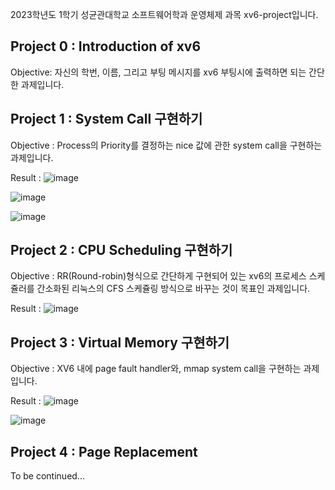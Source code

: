 2023학년도 1학기 성균관대학교 소프트웨어학과 운영체제 과목 xv6-project입니다.

## Project 0 : Introduction of xv6
Objective: 자신의 학번, 이름, 그리고 부팅 메시지를 xv6 부팅시에 출력하면 되는 간단한 과제입니다.

## Project 1 : System Call 구현하기
Objective : Process의 Priority를 결정하는 nice 값에 관한 system call을 구현하는 과제입니다.

Result : 
![image](https://github.com/legionary7931/XV6_Project/assets/64356161/add3f38a-ee8f-4175-98f8-0b84aadf9b51)

![image](https://github.com/legionary7931/XV6_Project/assets/64356161/5bab8716-0126-4261-9c55-001be486e4de)

![image](https://github.com/legionary7931/XV6_Project/assets/64356161/397fae77-f56c-4fbb-85f0-161aa48a70db)

## Project 2 : CPU Scheduling 구현하기
Objective : RR(Round-robin)형식으로 간단하게 구현되어 있는 xv6의 프로세스 스케쥴러를 간소화된 리눅스의 CFS 스케쥴링 방식으로 바꾸는 것이 목표인 과제입니다.

Result : 
![image](https://github.com/legionary7931/XV6_Project/assets/64356161/bb33e3fb-642d-4374-82bd-dbed12102670)

## Project 3 : Virtual Memory 구현하기
Objective : XV6 내에 page fault handler와, mmap system call을 구현하는 과제입니다.

Result : 
![image](https://github.com/legionary7931/XV6_Project/assets/64356161/5a92d860-fa81-42e2-9f26-2e1491f44f48)

![image](https://github.com/legionary7931/XV6_Project/assets/64356161/f4cdcbb6-5d10-4dc4-9ddc-0b8a4bc3e0b8)




## Project 4 : Page Replacement
To be continued...
